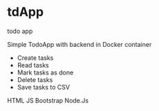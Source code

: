 # tdApp
 todo app
 
Simple TodoApp with backend in Docker container

- Create tasks
- Read tasks
- Mark tasks as done
- Delete tasks
- Save tasks to CSV

HTML
JS
Bootstrap
Node.Js
